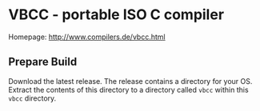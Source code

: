 # VBCC - portable ISO C compiler

Homepage: http://www.compilers.de/vbcc.html

## Prepare Build

Download the latest release. The release contains a directory for your OS. Extract the contents of
this directory to a directory called `vbcc` within this `vbcc` directory.
